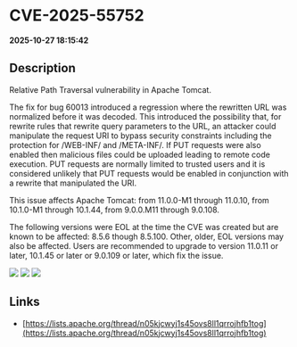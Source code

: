 # CVE-2025-55752

**2025-10-27 18:15:42**

## Description
Relative Path Traversal vulnerability in Apache Tomcat.

The fix for bug 60013 introduced a regression where the       rewritten URL was normalized before it was decoded. This introduced the       possibility that, for rewrite rules that rewrite query parameters to the       URL, an attacker could manipulate the request URI to bypass security       constraints including the protection for /WEB-INF/ and /META-INF/. If PUT requests were also enabled then malicious files could be uploaded leading to remote code execution. PUT requests are normally limited to trusted users and it is considered unlikely that PUT requests would be enabled in conjunction with a rewrite that manipulated the URI.



This issue affects Apache Tomcat: from 11.0.0-M1 through 11.0.10, from 10.1.0-M1 through 10.1.44, from 9.0.0.M11 through 9.0.108.

The following versions were EOL at the time the CVE was created but are 
known to be affected: 8.5.6 though 8.5.100. Other, older, EOL versions may also be affected.
Users are recommended to upgrade to version 11.0.11 or later, 10.1.45 or later or 9.0.109 or later, which fix the issue.

![](https://img.shields.io/static/v1?label=Score&message=7.5&color=red)
![](https://img.shields.io/static/v1?label=Severity&message=HIGH&color=red)
![](https://img.shields.io/static/v1?label=CWE&message=Traversal&color=green)

## Links
- [https://lists.apache.org/thread/n05kjcwyj1s45ovs8ll1qrrojhfb1tog](https://lists.apache.org/thread/n05kjcwyj1s45ovs8ll1qrrojhfb1tog)
